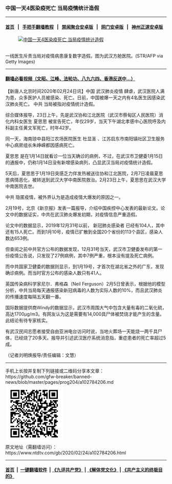 ### 中国一天4医染疫死亡 当局疫情统计造假
------------------------

#### [首页](https://github.com/gfw-breaker/banned-news/blob/master/README.md) &nbsp;&nbsp;|&nbsp;&nbsp; [手把手翻墙教程](https://github.com/gfw-breaker/guides/wiki) &nbsp;&nbsp;|&nbsp;&nbsp; [禁闻聚合安卓版](https://github.com/gfw-breaker/bn-android) &nbsp;&nbsp;|&nbsp;&nbsp; [网门安卓版](https://github.com/oGate2/oGate) &nbsp;&nbsp;|&nbsp;&nbsp; [神州正道安卓版](https://github.com/SzzdOgate/update) 



<div><div class="featured_image">
 <a href="https://i.ntdtv.com/assets/uploads/2020/02/GettyImages-1201746998-2.jpg" target="_blank">
  <figure>
   <img alt="中国一天4医染疫死亡 当局疫情统计造假" src="https://i.ntdtv.com/assets/uploads/2020/02/GettyImages-1201746998-2-800x450.jpg"/>
  </figure><br/>
 </a>
 <span class="caption">
  一线医生斥责当局对疫情病患康复数字造假。图为武汉方舱医院。(STR/AFP via Getty Images)
 </span>
</div>
</div><hr/>

#### [翻墙必看视频（文昭、江峰、法轮功、八九六四、香港反送中...）](https://github.com/gfw-breaker/banned-news/blob/master/pages/link3.md)

<div><div class="post_content" itemprop="articleBody">
 <p>
  【新唐人北京时间2020年02月24日讯】中国
  <ok href="https://www.ntdtv.com/gb/442749.htm">
   武汉肺炎疫情
  </ok>
  肆虐，武汉医院人满为患，众多医护人员被感染、死亡。日前，中国被爆一天之内有4名医生因感染武汉肺炎死亡。
  <ok href="https://www.ntdtv.com/gb/中共.htm">
   中共
  </ok>
  当局被指对疫情统计造假。
 </p>
 <p>
  综合媒体报导，23日上午，先是武汉协和江北医院（武汉市蔡甸区人民医院）消化内科女医生
  <ok href="https://www.ntdtv.com/gb/夏思思.htm">
   夏思思
  </ok>
  被宣告死亡，年仅29岁，当天下午湖北孝感中心医院呼及内科副主任黄文军死亡，时年42岁。
 </p>
 <p>
  同一天，海南琼中县阳江农场医院医生
  <ok href="https://www.ntdtv.com/gb/杜显圣.htm">
   杜显圣
  </ok>
  、江苏启东市南阳镇社区卫生服务中心病房组长朱峥嵘都因感病死亡。
 </p>
 <p>
  <ok href="https://www.ntdtv.com/gb/夏思思.htm">
   夏思思
  </ok>
  是在1月14日就看诊一位当天确诊的病例，不过，在武汉市卫健委1月15日的通报中，仍称1月14日没有新增感染病列，凸显武汉当局对疫情统计造假。
 </p>
 <p>
  5天后，夏思思于1月19日突感乏力伴发热被送往协和江北医院，2月7日凌晨夏思思病情恶化，被转送到武汉大学中南医院救治。2月23日上午，夏思思在武汉大学中南医院去世。
 </p>
 <p>
  <ok href="https://www.ntdtv.com/gb/中共.htm">
   中共
  </ok>
  隐匿疫情，被外界认为是造成疫情大爆发的原因之一。
 </p>
 <p>
  2月19号，北京《新京报》发表一篇报导，介绍中国疾控中心发表的最新论文。论文中的数据证实，中共在武汉肺炎爆发初期，对疫情信息严重造假。
 </p>
 <p>
  论文中的数据显示，2019年12月31号以前，
  <ok href="https://www.ntdtv.com/gb/新冠肺炎感染者.htm">
   新冠肺炎感染者
  </ok>
  已经有104人，其中还有15人死亡。而到1月10号，疫情已扩散到全国20个省份的113个县区，感染人数达653例。
 </p>
 <p>
  但查阅之前中共官方公布的数据发现，12月31号当天，武汉市卫健委发布的第一份疫情公告说，只发现了27例病例，其中7例严重，根本没有提及死亡病例。
 </p>
 <p>
  而中共国家卫健委的数据则显示，到1月19号，才首次在湖北省之外的广东，发现确诊病例。而当时官方公布的感染人数只有41人。
 </p>
 <p>
  英国传染病科学家尼尔．弗格森（Neil Ferguson）2月5日曾表示，根据他的模型分析，中共当局每天通报感染新冠病毒的人数为实际人数的10%，而且武汉肺炎的传播速度每隔五天翻一番。
 </p>
 <p>
  国际数据提供商Windy的数据显示，武汉市周围大气中包含大量有毒的二氧化硫，高达1700μg/m3。有网友认为这是需要有14,000具尸体被焚烧才能产生的含量。此结论有待专家核实。
 </p>
 <p>
  有武汉民间志愿者接受自由亚洲电台访问时说，当地火葬场一天能烧一两千具尸体，已经烧了20多天。报导并引述武汉医疗系统消息指，重症患者的死亡率超过5成。
 </p>
 <p>
  （记者刘明焕报导/责任编辑：文慧）
 </p>
 <div class="single_ad">
 </div>
</div>
</div>
<hr/>
手机上长按并复制下列链接或二维码分享本文章：<br/>
https://github.com/gfw-breaker/banned-news/blob/master/pages/prog204/a102784206.md <br/>
<a href='https://github.com/gfw-breaker/banned-news/blob/master/pages/prog204/a102784206.md'><img src='https://github.com/gfw-breaker/banned-news/blob/master/pages/prog204/a102784206.md.png'/></a> <br/>
原文地址（需翻墙访问）：https://www.ntdtv.com/gb/2020/02/24/a102784206.html


------------------------
#### [首页](https://github.com/gfw-breaker/banned-news/blob/master/README.md) &nbsp;|&nbsp; [一键翻墙软件](https://github.com/gfw-breaker/nogfw/blob/master/README.md) &nbsp;| [《九评共产党》](https://github.com/gfw-breaker/9ping.md/blob/master/README.md#九评之一评共产党是什么) | [《解体党文化》](https://github.com/gfw-breaker/jtdwh.md/blob/master/README.md) | [《共产主义的终极目的》](https://github.com/gfw-breaker/gczydzjmd.md/blob/master/README.md)


<img src='http://gfw-breaker.win/banned-news/pages/prog204/a102784206.md' width='0px' height='0px'/>